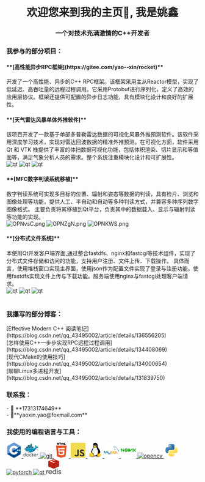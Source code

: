 <h1 align="center">欢迎您来到我的主页👋, 我是姚鑫</h1>
<h3 align="center">一个对技术充满激情的C++开发者</h3>
<h3 align="left">我参与的部分项目：</h3>
<h4 align="left">**[高性能异步RPC框架](https://gitee.com/yao--xin/rocket)**</h4>
开发了一个高性能、异步的C++ RPC框架。该框架采用主从Reactor模型，实现了低延迟、高吞吐量的远程过程调用。它采用Protobuf进行序列化，定义了高效的应用层协议。框架还提供可配置的异步日志功能，具有模块化设计和良好的扩展性。<br>
<h4 align="left">**[天气雷达风暴单体外推软件]**</h4>
该项目开发了一款基于单部多普勒雷达数据的可视化风暴外推预测软件。该软件采用深度学习技术，实现对雷达回波数据的精准外推预测。在可视化方面，软件采用 Qt 和 VTK 栈提供了丰富的体扫数据可视化功能，包括体积渲染、切片显示和等值面等，满足气象分析人员的需求。整个系统注重模块化设计和可扩展性。
<div style="width: 100%;">
    <img src="https://ooo.0x0.ooo/2024/06/25/OPiz71.png" alt="qt" width="260" height="200"/>
    <img src="https://ooo.0x0.ooo/2024/06/25/OPiFHI.png" alt="qt" width="260" height="200"/>
    <img src="https://ooo.0x0.ooo/2024/06/25/OPihXD.png" alt="qt" width="300" height="200"/>
</div>
<h4 align="left">**[MFC数字判读系统移植]**</h4>
数字判读系统可实现多目标的位置、辐射和姿态等数据的判读，具有检片、浏览和图像处理等功能，提供人工、半自动和自动等多种判读方式，并兼容多种序列数字图像格式。 
主要负责将其移植到Qt平台，负责其中的数据载入、显示与辐射判读等功能的实现。
<div style="width: 100%;">
    <img src="https://ooo.0x0.ooo/2024/06/28/OPNvsC.png" alt="OPNvsC.png" border="0">
    <img src="https://ooo.0x0.ooo/2024/06/28/OPNZgN.png" alt="OPNZgN.png" border="0">
    <img src="https://ooo.0x0.ooo/2024/06/28/OPNKWS.png" alt="OPNKWS.png" border="0">
</div>
<h4 align="left">**[分布式文件系统]**</h4>
本使用Qt开发客户端界面,通过整合fastdfs、nginx和fastcgi等技术组件，实现了分布式文件存储和访问的功能，支持用户注册、文件上传、下载操作。
具体而言，使用堆栈窗口实现主界面，使用json作为配置文件实现了登录与注册功能，使用fastdfs实现文件上传与下载功能。服务端使用nginx与fastcgi处理客户端请求。
<div style="width: 100%;">
    <img src="https://ooo.0x0.ooo/2024/06/28/OPNr2a.png" alt="qt" width="260" height="200"/>
    <img src="https://ooo.0x0.ooo/2024/06/28/OPNetK.png" alt="qt" width="260" height="200"/>
    <img src="https://ooo.0x0.ooo/2024/06/28/OPNNhs.png" alt="qt" width="260" height="200"/>
</div><br>
<h3 align="left">我攥写的部分博客：</h3>
[Effective Modern C++ 阅读笔记](https://blog.csdn.net/qq_43495002/article/details/136556205)<br>
[怎样使用C++一步步实现RPC远程过程调用](https://blog.csdn.net/qq_43495002/article/details/134408069)<br>
[现代CMake的使用技巧](https://blog.csdn.net/qq_43495002/article/details/134000654)<br>
[聊聊Linux多进程开发](https://blog.csdn.net/qq_43495002/article/details/131839750)<br>
<h3 align="left">联系我：</h3>
- 📱 **17313174649** <br>
- 📧**yaoxin.yao@foxmail.com** <br>
<h3 align="left">我使用的编程语言与工具：</h3>
<p align="left"> <a href="https://www.w3schools.com/cpp/" target="_blank" rel="noreferrer"> <img src="https://raw.githubusercontent.com/devicons/devicon/master/icons/cplusplus/cplusplus-original.svg" alt="cplusplus" width="40" height="40"/> </a> <a href="https://www.docker.com/" target="_blank" rel="noreferrer"> <img src="https://raw.githubusercontent.com/devicons/devicon/master/icons/docker/docker-original-wordmark.svg" alt="docker" width="40" height="40"/> </a> <a href="https://git-scm.com/" target="_blank" rel="noreferrer"> <img src="https://www.vectorlogo.zone/logos/git-scm/git-scm-icon.svg" alt="git" width="40" height="40"/> </a> <a href="https://www.w3.org/html/" target="_blank" rel="noreferrer"> <img src="https://raw.githubusercontent.com/devicons/devicon/master/icons/html5/html5-original-wordmark.svg" alt="html5" width="40" height="40"/> </a> <a href="https://developer.mozilla.org/en-US/docs/Web/JavaScript" target="_blank" rel="noreferrer"> <img src="https://raw.githubusercontent.com/devicons/devicon/master/icons/javascript/javascript-original.svg" alt="javascript" width="40" height="40"/> </a> <a href="https://www.linux.org/" target="_blank" rel="noreferrer"> <img src="https://raw.githubusercontent.com/devicons/devicon/master/icons/linux/linux-original.svg" alt="linux" width="40" height="40"/> </a> <a href="https://www.mysql.com/" target="_blank" rel="noreferrer"> <img src="https://raw.githubusercontent.com/devicons/devicon/master/icons/mysql/mysql-original-wordmark.svg" alt="mysql" width="40" height="40"/> </a> <a href="https://www.nginx.com" target="_blank" rel="noreferrer"> <img src="https://raw.githubusercontent.com/devicons/devicon/master/icons/nginx/nginx-original.svg" alt="nginx" width="40" height="40"/> </a> <a href="https://opencv.org/" target="_blank" rel="noreferrer"> <img src="https://www.vectorlogo.zone/logos/opencv/opencv-icon.svg" alt="opencv" width="40" height="40"/> </a> <a href="https://www.python.org" target="_blank" rel="noreferrer"> <img src="https://raw.githubusercontent.com/devicons/devicon/master/icons/python/python-original.svg" alt="python" width="40" height="40"/> </a> <a href="https://pytorch.org/" target="_blank" rel="noreferrer"> <img src="https://www.vectorlogo.zone/logos/pytorch/pytorch-icon.svg" alt="pytorch" width="40" height="40"/> </a> <a href="https://www.qt.io/" target="_blank" rel="noreferrer"> <img src="https://upload.wikimedia.org/wikipedia/commons/0/0b/Qt_logo_2016.svg" alt="qt" width="40" height="40"/> </a> <a href="https://redis.io" target="_blank" rel="noreferrer"> <img src="https://raw.githubusercontent.com/devicons/devicon/master/icons/redis/redis-original-wordmark.svg" alt="redis" width="40" height="40"/> </a> </p>

